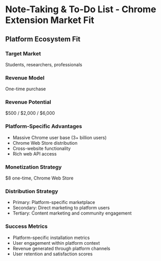 # Note-Taking & To-Do List - Chrome Extension Market Fit

## Platform Ecosystem Fit

### Target Market
Students, researchers, professionals

### Revenue Model
One-time purchase

### Revenue Potential
$500 / $2,000 / $6,000

### Platform-Specific Advantages
- Massive Chrome user base (3+ billion users)
- Chrome Web Store distribution
- Cross-website functionality
- Rich web API access

### Monetization Strategy
$8 one-time, Chrome Web Store

### Distribution Strategy
- Primary: Platform-specific marketplace
- Secondary: Direct marketing to platform users
- Tertiary: Content marketing and community engagement

### Success Metrics
- Platform-specific installation metrics
- User engagement within platform context
- Revenue generated through platform channels
- User retention and satisfaction scores
